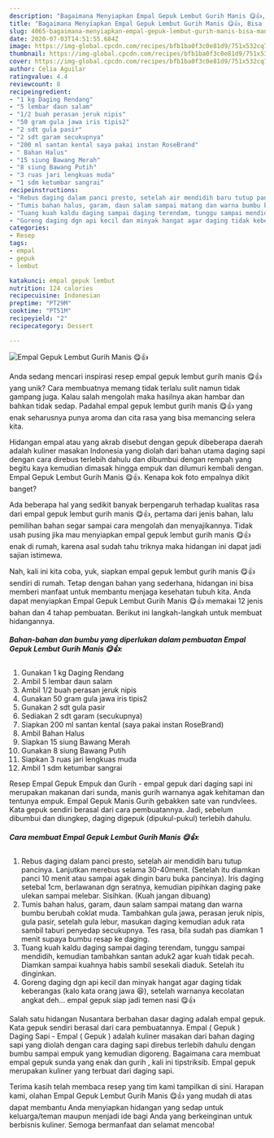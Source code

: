 ```yaml
---
description: "Bagaimana Menyiapkan Empal Gepuk Lembut Gurih Manis 😋👍, Bisa Manjain Lidah"
title: "Bagaimana Menyiapkan Empal Gepuk Lembut Gurih Manis 😋👍, Bisa Manjain Lidah"
slug: 4065-bagaimana-menyiapkan-empal-gepuk-lembut-gurih-manis-bisa-manjain-lidah
date: 2020-07-03T14:51:55.684Z
image: https://img-global.cpcdn.com/recipes/bfb1ba0f3c0e81d9/751x532cq70/empal-gepuk-lembut-gurih-manis-😋👍-foto-resep-utama.jpg
thumbnail: https://img-global.cpcdn.com/recipes/bfb1ba0f3c0e81d9/751x532cq70/empal-gepuk-lembut-gurih-manis-😋👍-foto-resep-utama.jpg
cover: https://img-global.cpcdn.com/recipes/bfb1ba0f3c0e81d9/751x532cq70/empal-gepuk-lembut-gurih-manis-😋👍-foto-resep-utama.jpg
author: Celia Aguilar
ratingvalue: 4.4
reviewcount: 8
recipeingredient:
- "1 kg Daging Rendang"
- "5 lembar daun salam"
- "1/2 buah perasan jeruk nipis"
- "50 gram gula jawa iris tipis2"
- "2 sdt gula pasir"
- "2 sdt garam secukupnya"
- "200 ml santan kental saya pakai instan RoseBrand"
- " Bahan Halus"
- "15 siung Bawang Merah"
- "8 siung Bawang Putih"
- "3 ruas jari lengkuas muda"
- "1 sdm ketumbar sangrai"
recipeinstructions:
- "Rebus daging dalam panci presto, setelah air mendidih baru tutup pancinya. Lanjutkan merebus selama 30-40menit. (Setelah itu diamkan panci 10 menit atau sampai agak dingin baru buka pancinya). Iris daging setebal 1cm, berlawanan dgn seratnya, kemudian pipihkan daging pake ulekan sampai melebar. Sisihkan. (Kuah jangan dibuang)"
- "Tumis bahan halus, garam, daun salam sampai matang dan warna bumbu berubah coklat muda. Tambahkan gula jawa, perasan jeruk nipis, gula pasir, setelah gula lebur, masukan daging kemudian aduk rata sambil taburi penyedap secukupnya. Tes rasa, bila sudah pas diamkan 1 menit supaya bumbu resap ke daging."
- "Tuang kuah kaldu daging sampai daging terendam, tunggu sampai mendidih, kemudian tambahkan santan aduk2 agar kuah tidak pecah. Diamkan sampai kuahnya habis sambil sesekali diaduk. Setelah itu dinginkan."
- "Goreng daging dgn api kecil dan minyak hangat agar daging tidak keberangas (kalo kata orang jawa 😆), setelah warnanya kecolatan angkat deh... empal gepuk siap jadi temen nasi 😋👍"
categories:
- Resep
tags:
- empal
- gepuk
- lembut

katakunci: empal gepuk lembut 
nutrition: 124 calories
recipecuisine: Indonesian
preptime: "PT29M"
cooktime: "PT51M"
recipeyield: "2"
recipecategory: Dessert

---
```



![Empal Gepuk Lembut Gurih Manis 😋👍](https://img-global.cpcdn.com/recipes/bfb1ba0f3c0e81d9/751x532cq70/empal-gepuk-lembut-gurih-manis-😋👍-foto-resep-utama.jpg)

Anda sedang mencari inspirasi resep empal gepuk lembut gurih manis 😋👍 yang unik? Cara membuatnya memang tidak terlalu sulit namun tidak gampang juga. Kalau salah mengolah maka hasilnya akan hambar dan bahkan tidak sedap. Padahal empal gepuk lembut gurih manis 😋👍 yang enak seharusnya punya aroma dan cita rasa yang bisa memancing selera kita.

Hidangan empal atau yang akrab disebut dengan gepuk dibeberapa daerah adalah kuliner masakan Indonesia yang diolah dari bahan utama daging sapi dengan cara direbus terlebih dahulu dan dibumbui dengan rempah yang begitu kaya kemudian dimasak hingga empuk dan dilumuri kembali dengan. Empal Gepuk Lembut Gurih Manis 😋👍. Kenapa kok foto empalnya dikit banget?

Ada beberapa hal yang sedikit banyak berpengaruh terhadap kualitas rasa dari empal gepuk lembut gurih manis 😋👍, pertama dari jenis bahan, lalu pemilihan bahan segar sampai cara mengolah dan menyajikannya. Tidak usah pusing jika mau menyiapkan empal gepuk lembut gurih manis 😋👍 enak di rumah, karena asal sudah tahu triknya maka hidangan ini dapat jadi sajian istimewa.


Nah, kali ini kita coba, yuk, siapkan empal gepuk lembut gurih manis 😋👍 sendiri di rumah. Tetap dengan bahan yang sederhana, hidangan ini bisa memberi manfaat untuk membantu menjaga kesehatan tubuh kita. Anda dapat menyiapkan Empal Gepuk Lembut Gurih Manis 😋👍 memakai 12 jenis bahan dan 4 tahap pembuatan. Berikut ini langkah-langkah untuk membuat hidangannya.

<!--inarticleads1-->

##### Bahan-bahan dan bumbu yang diperlukan dalam pembuatan Empal Gepuk Lembut Gurih Manis 😋👍:

1. Gunakan 1 kg Daging Rendang
1. Ambil 5 lembar daun salam
1. Ambil 1/2 buah perasan jeruk nipis
1. Gunakan 50 gram gula jawa iris tipis2
1. Gunakan 2 sdt gula pasir
1. Sediakan 2 sdt garam (secukupnya)
1. Siapkan 200 ml santan kental (saya pakai instan RoseBrand)
1. Ambil  Bahan Halus
1. Siapkan 15 siung Bawang Merah
1. Gunakan 8 siung Bawang Putih
1. Siapkan 3 ruas jari lengkuas muda
1. Ambil 1 sdm ketumbar sangrai


Resep Empal Gepuk Empuk dan Gurih - empal gepuk dari daging sapi ini merupakan makanan dari sunda, manis gurih warnanya agak kehitaman dan tentunya empuk. Empal Gepuk Manis Gurih gebakken sate van rundvlees. Kata gepuk sendiri berasal dari cara pembuatannya. Jadi, sebelum dibumbui dan diungkep, daging digepuk (dipukul-pukul) terlebih dahulu. 

<!--inarticleads2-->

##### Cara membuat Empal Gepuk Lembut Gurih Manis 😋👍:

1. Rebus daging dalam panci presto, setelah air mendidih baru tutup pancinya. Lanjutkan merebus selama 30-40menit. (Setelah itu diamkan panci 10 menit atau sampai agak dingin baru buka pancinya). Iris daging setebal 1cm, berlawanan dgn seratnya, kemudian pipihkan daging pake ulekan sampai melebar. Sisihkan. (Kuah jangan dibuang)
1. Tumis bahan halus, garam, daun salam sampai matang dan warna bumbu berubah coklat muda. Tambahkan gula jawa, perasan jeruk nipis, gula pasir, setelah gula lebur, masukan daging kemudian aduk rata sambil taburi penyedap secukupnya. Tes rasa, bila sudah pas diamkan 1 menit supaya bumbu resap ke daging.
1. Tuang kuah kaldu daging sampai daging terendam, tunggu sampai mendidih, kemudian tambahkan santan aduk2 agar kuah tidak pecah. Diamkan sampai kuahnya habis sambil sesekali diaduk. Setelah itu dinginkan.
1. Goreng daging dgn api kecil dan minyak hangat agar daging tidak keberangas (kalo kata orang jawa 😆), setelah warnanya kecolatan angkat deh... empal gepuk siap jadi temen nasi 😋👍


Salah satu hidangan Nusantara berbahan dasar daging adalah empal gepuk. Kata gepuk sendiri berasal dari cara pembuatannya. Empal ( Gepuk ) Daging Sapi - Empal ( Gepuk ) adalah kuliner masakan dari bahan daging sapi yang diolah dengan cara daging sapi direbus terlebih dahulu dengan bumbu sampai empuk yang kemudian digoreng. Bagaimana cara membuat empal gepuk sunda yang enak dan gurih , kali ini tipstriksib. Empal gepuk merupakan kuliner yang terbuat dari daging sapi. 

Terima kasih telah membaca resep yang tim kami tampilkan di sini. Harapan kami, olahan Empal Gepuk Lembut Gurih Manis 😋👍 yang mudah di atas dapat membantu Anda menyiapkan hidangan yang sedap untuk keluarga/teman maupun menjadi ide bagi Anda yang berkeinginan untuk berbisnis kuliner. Semoga bermanfaat dan selamat mencoba!
